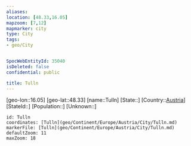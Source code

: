 ```yaml
---
aliases: 
location: [48.33,16.05]
mapzoom: [7,12] 
mapmarker: city 
type: City
tags:
- geo/City


SpocWebEntityId: 35040
isDeleted: false
confidential: public

title: Tulln
---
```

[geo-lon::16.05]
[geo-lat::48.33]
[name::Tulln]
[State::]
[Country::[Austria](geo/Continent/Europe/Austria.md)]
[StateId::]
[Population::]
[Unknown::]


```leaflet
id: Tulln
coordinates: [Tulln](geo/Continent/Europe/Austria/City/Tulln.md)
markerFile: [Tulln](geo/Continent/Europe/Austria/City/Tulln.md)
defaultZoom: 11 
maxZoom: 18
```


